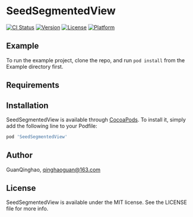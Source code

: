 # SeedSegmentedView

[![CI Status](https://img.shields.io/travis/GuanQinghao/SeedSegmentedView.svg?style=flat)](https://travis-ci.org/GuanQinghao/SeedSegmentedView)
[![Version](https://img.shields.io/cocoapods/v/SeedSegmentedView.svg?style=flat)](https://cocoapods.org/pods/SeedSegmentedView)
[![License](https://img.shields.io/cocoapods/l/SeedSegmentedView.svg?style=flat)](https://cocoapods.org/pods/SeedSegmentedView)
[![Platform](https://img.shields.io/cocoapods/p/SeedSegmentedView.svg?style=flat)](https://cocoapods.org/pods/SeedSegmentedView)

## Example

To run the example project, clone the repo, and run `pod install` from the Example directory first.

## Requirements

## Installation

SeedSegmentedView is available through [CocoaPods](https://cocoapods.org). To install
it, simply add the following line to your Podfile:

```ruby
pod 'SeedSegmentedView'
```

## Author

GuanQinghao, qinghaoguan@163.com

## License

SeedSegmentedView is available under the MIT license. See the LICENSE file for more info.
